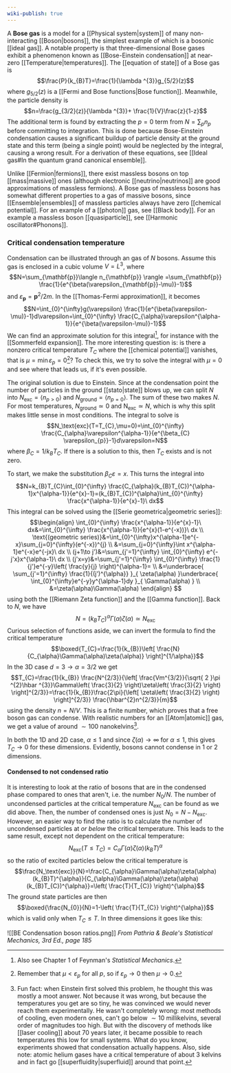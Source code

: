 ```yaml
---
wiki-publish: true
---
```

A **Bose gas** is a model for a [[Physical system|system]] of many non-interacting [[Boson|bosons]], the simplest example of which is a bosonic [[ideal gas]]. A notable property is that three-dimensional Bose gases exhibit a phenomenon known as [[Bose-Einstein condensation]] at near-zero [[Temperature|temperatures]]. The [[equation of state]] of a Bose gas is
$$\frac{P}{k_{B}T}=\frac{1}{\lambda ^{3}}g_{5/2}(z)$$
where $g_{5/2}(z)$ is a [[Fermi and Bose functions|Bose function]]. Meanwhile, the particle density is
$$n=\frac{g_{3/2}(z)}{\lambda ^{3}}+ \frac{1}{V}\frac{z}{1-z}$$
The additional term is found by extracting the $p=0$ term from $N=\sum_{p}n_{p}$ before committing to integration. This is done because Bose-Einstein condensation causes a significant buildup of particle density at the ground state and this term (being a single point) would be neglected by the integral, causing a wrong result. For a derivation of these equations, see [[Ideal gas#In the quantum grand canonical ensemble]].

Unlike [[Fermion|fermions]], there exist massless bosons on top [[mass|massive]] ones (although electronic [[neutrino|neutrinos]] are good approximations of massless fermions). A Bose gas of massless bosons has somewhat different properties to a gas of massive bosons, since [[Ensemble|ensembles]] of massless particles always have zero [[chemical potential]]. For an example of a [[photon]] gas, see [[Black body]]. For an example a massless boson [[quasiparticle]], see [[Harmonic oscillator#Phonons]].
### Critical condensation temperature
Condensation can be illustrated through an gas of $N$ bosons. Assume this gas is enclosed in a cubic volume $V=L^{3}$, where
$$N=\sum_{\mathbf{p}}\langle n_{\mathbf{p}} \rangle =\sum_{\mathbf{p}} \frac{1}{e^{\beta(\varepsilon_{\mathbf{p}}-\mu)}-1}$$
and $\varepsilon_{\mathbf{p}}=\mathbf{p}^{2}/2m$. In the [[Thomas-Fermi approximation]], it becomes
$$N=\int_{0}^{\infty}g(\varepsilon) \frac{1}{e^{\beta(\varepsilon-\mu)}-1}d\varepsilon=\int_{0}^{\infty} \frac{C_{\alpha}\varepsilon^{\alpha-1}}{e^{\beta(\varepsilon-\mu)}-1}$$
We can find an approximate solution for this integral[^1], for instance with the [[Sommerfeld expansion]]. The more interesting question is:  is there a nonzero critical temperature $T_{C}$ where the [[chemical potential]] vanishes, that is $\mu=\min\varepsilon_{p}=0$[^2]? To check this, we try to solve the integral with $\mu=0$ and see where that leads us, if it's even possible.

The original solution is due to Einstein. Since at the condensation point the number of particles in the ground [[stato|state]] blows up, we can split $N$ into $N_\text{exc}=\langle n_{p>0} \rangle$ and $N_\text{ground}=\langle n_{p=0} \rangle$. The sum of these two makes $N$. For most temperatures, $N_\text{ground}\simeq0$ and $\text{N}_\text{exc}\simeq N$, which is why this split makes little sense in most conditions. The integral to solve is
$$N_\text{exc}(T=T_{C},\mu=0)=\int_{0}^{\infty} \frac{C_{\alpha}\varepsilon^{\alpha-1}}{e^{\beta_{C} \varepsilon_{p}}-1}d\varepsilon=N$$
where $\beta_{C}=1/k_{B}T_{C}$. If there is a solution to this, then $T_{C}$ exists and is not zero.

To start, we make the substitution $\beta_{C}\varepsilon=x$. This turns the integral into
$$N=k_{B}T_{C}\int_{0}^{\infty} \frac{C_{\alpha}(k_{B}T_{C})^{\alpha-1}x^{\alpha-1}}{e^{x}-1}=(k_{B}T_{C})^{\alpha}\int_{0}^{\infty} \frac{x^{\alpha-1}}{e^{x}-1}\ dx$$
This integral can be solved using the [[Serie geometrica|geometric series]]:
$$\begin{align}
\int_{0}^{\infty} \frac{x^{\alpha-1}}{e^{x}-1}\ dx&=\int_{0}^{\infty} \frac{x^{\alpha-1}}{e^{x}(1-e^{-x})}\ dx \\
\text{(geometric series)}&=\int_{0}^{\infty}x^{\alpha-1}e^{-x}\sum_{j=0}^{\infty}(e^{-x})^{j} \\
&=\sum_{j=0}^{\infty}\int x^{\alpha-1}e^{-x}e^{-jx}\ dx \\
(j+1\to j')&=\sum_{j'=1}^{\infty} \int_{0}^{\infty} e^{-j'x}x^{\alpha-1}\ dx \\
(j'x=y)&=\sum_{j'=1}^{\infty} \int_{0}^{\infty} \frac{1}{j'}e^{-y}\left( \frac{y}{j} \right)^{\alpha-1}= \\
&=\underbrace{ \sum_{j'=1}^{\infty} \frac{1}{(j')^{\alpha}} }_{ \zeta(\alpha) }\underbrace{ \int_{0}^{\infty}e^{-y}y^{\alpha-1}dy }_{ \Gamma(\alpha) } \\
&=\zeta(\alpha)\Gamma(\alpha)
\end{align} $$
using both the [[Riemann Zeta function]] and the [[Gamma function]]. Back to $N$, we have
$$N=(k_{B}T_{C})^{\alpha}\Gamma(\alpha)\zeta(\alpha)\simeq N_\text{exc}$$
Curious selection of functions aside, we can invert the formula to find the critical temperature
$$\boxed{T_{C}=\frac{1}{k_{B}}\left[ \frac{N}{C_{\alpha}\Gamma(\alpha)\zeta(\alpha)} \right]^{1/\alpha}}$$
In the 3D case $d=3\to \alpha=3/2$ we get
$$T_{C}=\frac{1}{k_{B}} \frac{N^{2/3}}{\left[ \frac{Vm^{3/2}}{\sqrt{ 2 }\pi ^{2}\hbar ^{3}}\Gamma\left( \frac{3}{2} \right)\zeta\left( \frac{3}{2} \right) \right]^{2/3}}=\frac{1}{k_{B}}\frac{2\pi}{\left[ \zeta\left( \frac{3}{2} \right) \right]^{2/3}} \frac{\hbar^{2}n^{2/3}}{m}$$
using the density $n=N/V$. This is a finite number, which proves that a free boson gas can condense. With realistic numbers for an [[Atom|atomic]] gas, we get a value of around $\sim 100$ nanokelvins[^3].

In both the 1D and 2D case, $\alpha\leq 1$ and since $\zeta(\alpha)\to \infty$ for $\alpha\leq 1$, this gives $T_{C}\to0$ for these dimensions. Evidently, bosons cannot condense in 1 or 2 dimensions.
#### Condensed to not condensed ratio
It is interesting to look at the ratio of bosons that are in the condensed phase compared to ones that aren't, i.e. the number $N_{0}/N$. The number of uncondensed particles at the critical temperature $N_\text{exc}$ can be found as we did above. Then, the number of condensed ones is just $N_{0}=N-N_\text{exc}$. However, an easier way to find the ratio is to calculate the number of uncondensed particles at *or below* the critical temperature. This leads to the same result, except not dependent on the critical temperature:
$$N_\text{exc}(T\leq T_{C})=C_{\alpha}\Gamma(\alpha)\zeta(\alpha)(k_{B}T)^{\alpha}$$
so the ratio of excited particles below the critical temperature is
$$\frac{N_\text{exc}}{N}=\frac{C_{\alpha}\Gamma(\alpha)\zeta(\alpha)(k_{B}T)^{\alpha}}{C_{\alpha}\Gamma(\alpha)\zeta(\alpha)(k_{B}T_{C})^{\alpha}}=\left( \frac{T}{T_{C}} \right)^{\alpha}$$
The ground state particles are then
$$\boxed{\frac{N_{0}}{N}=1-\left( \frac{T}{T_{C}} \right)^{\alpha}}$$
which is valid only when $T_{C}\leq T$. In three dimensions it goes like this:

![[BE Condensation boson ratios.png]]
*From Pathria & Beale's Statistical Mechanics, 3rd Ed., page 185*

[^1]: Also see Chapter 1 of Feynman's *Statistical Mechanics*.
[^2]: Remember that $\mu <\varepsilon_{p}$ for all $p$, so if $\varepsilon_{p}\to 0$ then $\mu\to 0$.
[^3]: Fun fact: when Einstein first solved this problem, he thought this was mostly a moot answer. Not because it was wrong, but because the temperatures you get are so tiny, he was convinced we would never reach them experimentally. He wasn't completely wrong: most methods of cooling, even modern ones, can't go below $\sim 10$ millikelvins, several order of magnitudes too high. But with the discovery of methods like [[laser cooling]] about 70 years later, it became possible to reach temperatures this low for small systems. What do you know, experiments showed that condensation actually happens. Also, side note: atomic helium gases have a critical temperature of about 3 kelvins and in fact go [[superfluidity|superfluid]] around that point.